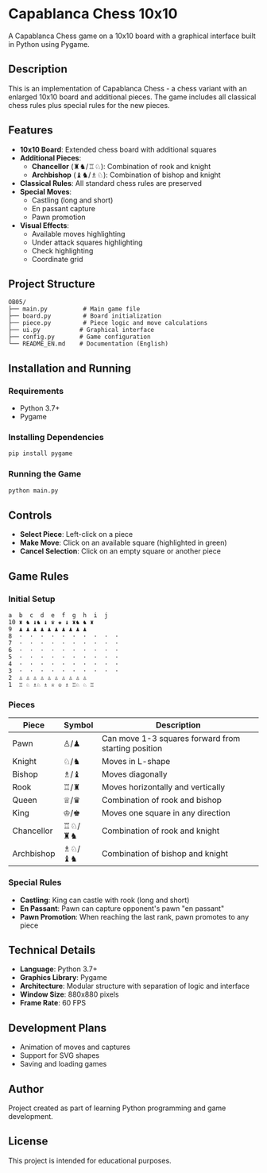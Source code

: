 # Capablanca Chess 10x10

A Capablanca Chess game on a 10x10 board with a graphical interface built in Python using Pygame.

## Description

This is an implementation of Capablanca Chess - a chess variant with an enlarged 10x10 board and additional pieces. The game includes all classical chess rules plus special rules for the new pieces.

## Features

- **10x10 Board**: Extended chess board with additional squares
- **Additional Pieces**:
  - **Chancellor** (♜♞/♖♘): Combination of rook and knight
  - **Archbishop** (♝♞/♗♘): Combination of bishop and knight
- **Classical Rules**: All standard chess rules are preserved
- **Special Moves**:
  - Castling (long and short)
  - En passant capture
  - Pawn promotion
- **Visual Effects**:
  - Available moves highlighting
  - Under attack squares highlighting
  - Check highlighting
  - Coordinate grid

## Project Structure

```
OB05/
├── main.py          # Main game file
├── board.py         # Board initialization
├── piece.py         # Piece logic and move calculations
├── ui.py           # Graphical interface
├── config.py       # Game configuration
└── README_EN.md    # Documentation (English)
```

## Installation and Running

### Requirements

- Python 3.7+
- Pygame

### Installing Dependencies

```bash
pip install pygame
```

### Running the Game

```bash
python main.py
```

## Controls

- **Select Piece**: Left-click on a piece
- **Make Move**: Click on an available square (highlighted in green)
- **Cancel Selection**: Click on an empty square or another piece

## Game Rules

### Initial Setup

```
a  b  c  d  e  f  g  h  i  j
10 ♜ ♞ ♝♞ ♝ ♛ ♚ ♝ ♜♞ ♞ ♜
9  ♟ ♟ ♟ ♟ ♟ ♟ ♟ ♟ ♟ ♟
8  ·  ·  ·  ·  ·  ·  ·  ·  ·  ·
7  ·  ·  ·  ·  ·  ·  ·  ·  ·  ·
6  ·  ·  ·  ·  ·  ·  ·  ·  ·  ·
5  ·  ·  ·  ·  ·  ·  ·  ·  ·  ·
4  ·  ·  ·  ·  ·  ·  ·  ·  ·  ·
3  ·  ·  ·  ·  ·  ·  ·  ·  ·  ·
2  ♙ ♙ ♙ ♙ ♙ ♙ ♙ ♙ ♙ ♙
1  ♖ ♘ ♗♘ ♗ ♕ ♔ ♗ ♖♘ ♘ ♖
```

### Pieces

| Piece | Symbol | Description |
|-------|--------|-------------|
| Pawn | ♙/♟ | Can move 1-3 squares forward from starting position |
| Knight | ♘/♞ | Moves in L-shape |
| Bishop | ♗/♝ | Moves diagonally |
| Rook | ♖/♜ | Moves horizontally and vertically |
| Queen | ♕/♛ | Combination of rook and bishop |
| King | ♔/♚ | Moves one square in any direction |
| Chancellor | ♖♘/♜♞ | Combination of rook and knight |
| Archbishop | ♗♘/♝♞ | Combination of bishop and knight |

### Special Rules

- **Castling**: King can castle with rook (long and short)
- **En Passant**: Pawn can capture opponent's pawn "en passant"
- **Pawn Promotion**: When reaching the last rank, pawn promotes to any piece

## Technical Details

- **Language**: Python 3.7+
- **Graphics Library**: Pygame
- **Architecture**: Modular structure with separation of logic and interface
- **Window Size**: 880x880 pixels
- **Frame Rate**: 60 FPS

## Development Plans

- Animation of moves and captures
- Support for SVG shapes
- Saving and loading games

## Author

Project created as part of learning Python programming and game development.

## License

This project is intended for educational purposes.
